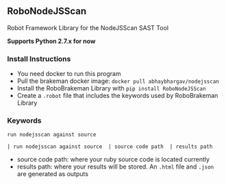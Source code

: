 ## RoboNodeJSScan

Robot Framework Library for the NodeJSScan SAST Tool

**Supports Python 2.7.x for now**

### Install Instructions
* You need docker to run this program
* Pull the brakeman docker image: `docker pull abhaybhargav/nodejsscan`
* Install the RoboBrakeman Library with `pip install RoboNodeJSScan`
* Create a `.robot` file that includes the keywords used by RoboBrakeman Library


### Keywords

`run nodejsscan against source`

`| run nodejsscan against source  | source code path  | results path`

* source code path: where your ruby source code is located currently
* results path: where your results will be stored. An `.html` file and `.json` are generated as outputs
